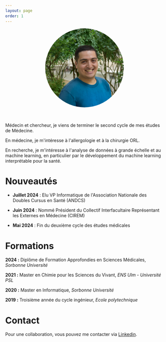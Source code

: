 ```yaml
---
layout: page
order: 1
---
```


<head>
    <meta charset="UTF-8">
    <meta name="photo" content="width=device-width, initial-scale=1.0">
    <style>
        .circular-photo {
            width: 250px; /* Ajustez la taille selon vos préférences */
            height: 250px; /* Ajustez la taille selon vos préférences */
            border-radius: 100%;
            overflow: hidden;
            display: block;
            margin-left: auto;
            margin-right: auto;
            margin-top: auto;
            margin-bottom: auto;
        }
    </style>
</head>

<img src="photo.png" alt="Photo de moi" class="circular-photo">   <br><br>

Médecin et chercheur, je viens de terminer le second cycle de mes études de Médecine.

En médecine, je m'intéresse à l'allergologie et à la chirurgie ORL.

En recherche, je m'intéresse à l'analyse de données à grande échelle et au machine learning, en particulier par le développement du machine learning interprétable pour la santé.

# Nouveautés

* **Juillet 2024** : Elu VP Informatique de l'Association Nationale des Doubles Cursus en Santé (ANDCS)
  
* **Juin 2024** : Nommé Président du Collectif Interfacultaire Représentant les Externes en Médecine (CIREM)
  
* **Mai 2024** : Fin du deuxième cycle des études médicales

# Formations

**2024 :** Diplôme de Formation Approfondies en Sciences Médicales, *Sorbonne Université*

**2021 :** Master en Chimie pour les Sciences du Vivant, *ENS Ulm - Université PSL*

**2020 :** Master en Informatique, *Sorbonne Université*

**2019 :** Troisième année du cycle ingénieur, *Ecole polytechnique*

# Contact

Pour une collaboration, vous pouvez me contacter via [Linkedin](https://www.linkedin.com/in/yanis-bendjelal/?locale=fr_FR).
